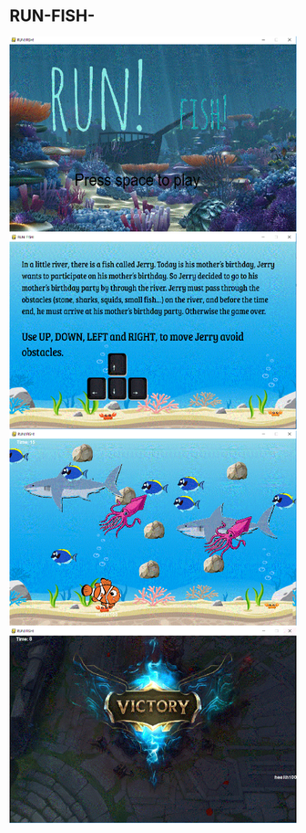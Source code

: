 # RUN-FISH-
<img src = "https://github.com/YangGaoFrankk/RUN-FISH-/blob/master/1.GIF">
<img src = "https://github.com/YangGaoFrankk/RUN-FISH-/blob/master/2.GIF">
<img src = "https://github.com/YangGaoFrankk/RUN-FISH-/blob/master/3.GIF">
<img src = "https://github.com/YangGaoFrankk/RUN-FISH-/blob/master/4.GIF">
